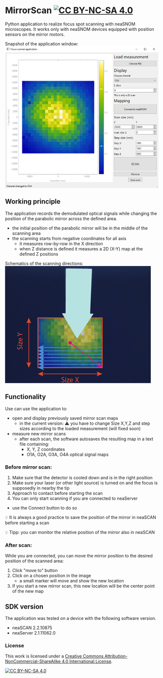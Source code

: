 # MirrorScan [![CC BY-NC-SA 4.0][cc-by-nc-sa-shield]][cc-by-nc-sa]
Python application to realize focus spot scanning with neaSNOM microscopes.
It works only with neaSNOM devices equipped with position sensors on the mirror motors.

Snapshot of the application window:
![app_screenshot](/Images/app_screenshot.png)

## Working principle
The application records the demodulated optical signals while changing the position of the parabolic mirror across the defined area.
- the initial position of the parabolic mirror will be in the middle of the scanning area
- the scanning starts from negative coordinates for all axis
  - it measures row-by-row in the X direction 
  - when Z distance is defined it measures a 2D (X-Y) map at the defined Z positions

Schematics of the scanning directions:
![scanning](/Images/scanning_schematics.png)

## Functionality
Use can use the application to:
- open and display previously saved mirror scan maps
  - in the current version: :warning: you have to change Size X,Y,Z and step sizes according to the loaded measurement (will fixed soon)
- measure new mirror scans
  - after each scan, the software autosaves the resulting map in a text file containing:
    - X, Y, Z coordinates
    - O1A, O2A, O3A, O4A optical signal maps

### Before mirror scan:
1. Make sure that the detector is cooled down and is in the right position
2. Make sure your laser (or other light source) is turned on and the focus is supposedly in nearby the tip
3. Approach to contact before starting the scan
4. You can only start scanning if you are connected to neaServer
  - use the Connect button to do so

:bulb: It is always a good practice to save the position of the mirror in neaSCAN before starting a scan

:bulb: Tipp: you can monitor the relative position of the mirror also in neaSCAN

### After scan:
While you are connected, you can move the mirror position to the desired position of the scanned area:
1. Click "move to" button
2. Click on a chosen position in the image
   - a small marker will move and show the new location
3. If you start a new mirror scan, this new location will be the center point of the new map
  
## SDK version
The application was tested on a device with the following software version.
- neaSCAN 2.2.10875
- neaServer 2.1.11062.0

### License

This work is licensed under a
[Creative Commons Attribution-NonCommercial-ShareAlike 4.0 International License][cc-by-nc-sa].

[![CC BY-NC-SA 4.0][cc-by-nc-sa-image]][cc-by-nc-sa]

[cc-by-nc-sa]: http://creativecommons.org/licenses/by-nc-sa/4.0/
[cc-by-nc-sa-image]: https://licensebuttons.net/l/by-nc-sa/4.0/88x31.png
[cc-by-nc-sa-shield]: https://img.shields.io/badge/License-CC%20BY--NC--SA%204.0-lightgrey.svg
